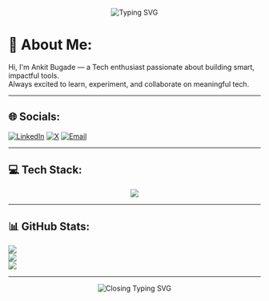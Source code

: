 <p align="center">
  <img src="https://readme-typing-svg.demolab.com?font=Fira+Code&size=24&duration=2000&pause=1000&center=true&vCenter=true&width=435&lines=Hi%2C+I'm+Ankit+Bugade!;Tech+Enthusiast+%7C+Builder+%7C+Lifelong+Learner" alt="Typing SVG" />
</p>

# 💫 About Me:
Hi, I'm Ankit Bugade — a Tech enthusiast passionate about building smart, impactful tools. <br>Always excited to learn, experiment, and collaborate on meaningful tech.<br>

---

## 🌐 Socials:
[![LinkedIn](https://img.shields.io/badge/LinkedIn-%230077B5.svg?logo=linkedin&logoColor=white)](https://linkedin.com/in/ankit-bugade-a593b0261) 
[![X](https://img.shields.io/badge/X-black.svg?logo=X&logoColor=white)](https://x.com/bugade_ankit) 
[![Email](https://img.shields.io/badge/Email-D14836?logo=gmail&logoColor=white)](mailto:ankitbugade04@gmail.com) 

---

## 💻 Tech Stack:

<p align="center">
  <img src="https://skillicons.dev/icons?i=cpp,ts,js,aws,firebase,vercel,bootstrap,chartjs,nextjs,nodejs,react,mysql,mongodb,postgres,figma,pandas,numpy,matplotlib,git,github,postman,powerbi,docker" />
</p>

---

## 📊 GitHub Stats:

![](https://github-readme-stats.vercel.app/api?username=ankitbugade&theme=tokyonight&hide_border=true&include_all_commits=true&count_private=true)<br/>
![](https://nirzak-streak-stats.vercel.app/?user=ankitbugade&theme=tokyonight&hide_border=true)<br/>
![](https://github-readme-stats.vercel.app/api/top-langs/?username=ankitbugade&theme=tokyonight&hide_border=true&include_all_commits=true&count_private=true&layout=compact)

---

<p align="center">
  <img src="https://readme-typing-svg.demolab.com?font=Fira+Code&size=18&duration=3000&pause=1000&center=true&vCenter=true&width=400&lines=Thanks+for+visiting+my+profile!;Let's+connect+and+build+something+great!" alt="Closing Typing SVG" />
</p>

<!-- Proudly created with GPRM ( https://gprm.itsvg.in ) -->
